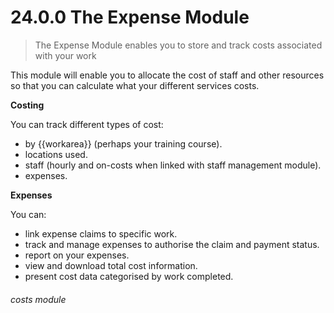 # 24.0.0 The Expense Module

> The Expense Module enables you to store and track costs associated with your work

This module will enable you to allocate the cost of staff and other resources so that you can calculate what your different services costs.

**Costing**

You can track different types of cost:
- by {{workarea}} (perhaps your training course).
- locations used.
- staff (hourly and on-costs when linked with staff management module).
- expenses.

**Expenses**  

You can:
- link expense claims to specific work.
- track and manage expenses to authorise the claim and payment status.
- report on your expenses.
- view and download total cost information.
- present cost data categorised by work completed.


###### costs module

